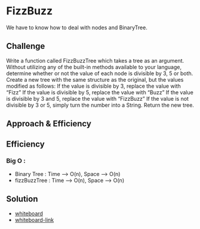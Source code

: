 
# FizzBuzz
We have to know how to deal with nodes and BinaryTree.

## Challenge
Write a function called FizzBuzzTree which takes a tree as an argument.
Without utilizing any of the built-in methods available to your language, determine whether or not the value of each node is divisible by 3, 5 or both. Create a new tree with the same structure as the original, but the values modified as follows:
If the value is divisible by 3, replace the value with “Fizz”
If the value is divisible by 5, replace the value with “Buzz”
If the value is divisible by 3 and 5, replace the value with “FizzBuzz”
If the value is not divisible by 3 or 5, simply turn the number into a String.
Return the new tree.

## Approach & Efficiency
## Efficiency
### Big O :

- Binary Tree : Time --> O(n), Space --> O(n)
- fizzBuzzTree : Time --> O(n), Space --> O(n)


## Solution
- [whiteboard](../assets/fizzBuaa.jpg)
- [whiteboard-link](https://drive.google.com/file/d/1J17JiKuGEdVzWNEmsDdbTXe8dotNQEoE/view?usp=sharing)